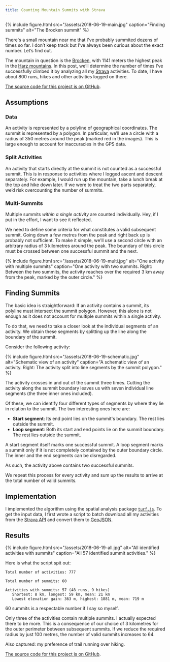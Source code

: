 ```yaml
---
title: Counting Mountain Summits with Strava
---
```


{% include figure.html src="/assets/2018-06-19-main.jpg" caption="Finding summits" alt="The Brocken summit" %}

There's a small mountain near me that I've probably summited dozens of times so far. I don’t keep track but I’ve always been curious about the exact number. Let’s find out. 

The mountain in question is the [Brocken](https://en.wikipedia.org/wiki/Brocken), with 1141 meters the highest peak in the [Harz mountains](https://en.wikipedia.org/wiki/Harz). In this post, we’ll determine the number of times I’ve successfully climbed it by analyzing all my [Strava](https://www.strava.com) activities. To date, I have about 800 runs, hikes and other activities logged on there. 

[The source code for this project is on GitHub](https://github.com/arthurhammer/brocken). 

## Assumptions

### Data

An activity is represented by a polyline of geographical coordinates. The summit is represented by a polygon. In particular, we’ll use a circle with a radius of 350 metres around the peak (marked red in the images). This is large enough to account for inaccuracies in the GPS data. 

### Split Activities

An activity that starts directly at the summit is not counted as a successful summit. This is in response to activities where I logged ascent and descent separately. For example, I would run up the mountain, take a lunch break at the top and hike down later. If we were to treat the two parts separately, we’d risk overcounting the number of summits.

### Multi-Summits

Multiple summits *within a single activity* are counted individually. Hey, if I put in the effort, I want to see it reflected. 

We need to define some criteria for what constitutes a valid subsequent summit. Going down a few metres from the peak and right back up is probably not sufficient. To make it simple, we'll use a second circle with an arbitrary radius of 3 kilometres around the peak. The boundary of this circle must be crossed between one successful summit and the next.

{% include figure.html src="/assets/2018-06-19-multi.jpg" alt="One activity with multiple summits" caption="One activity with two summits. Right: Between the two summits, the activity reaches over the required 3 km away from the peak, marked by the outer circle." %}

## Finding Summits

The basic idea is straightforward: If an activity contains a summit, its polyline must intersect the summit polygon. However, this alone is not enough as it does not account for multiple summits within a single activity. 

To do that, we need to take a closer look at the individual segments of an activity. We obtain these segments by splitting up the line along the boundary of the summit. 

Consider the following activity:

{% include figure.html src="/assets/2018-06-19-schematic.jpg" alt="Schematic view of an activity" caption="A schematic view of an activity. Right: The activity split into line segments by the summit polygon." %}

The activity crosses in and out of the summit three times. Cutting the activity along the summit boundary leaves us with seven individual line segments (the three inner ones included). 

Of these, we can identify four different types of segments by where they lie in relation to the summit. The two interesting ones here are: 

- **Start segment**: Its end point lies on the summit's boundary. The rest lies outside the summit.
- **Loop segment**: Both its start and end points lie on the summit boundary. The rest lies outside the summit.

A start segment itself marks one successful summit. A loop segment marks a summit only if it is not completely contained by the outer boundary circle. The inner and the end segments can be disregarded. 

As such, the activity above contains two successful summits. 

We repeat this process for every activity and sum up the results to arrive at the total number of valid summits.

## Implementation

I implemented the algorithm using the spatial analysis package [`turf.js`](https://github.com/Turfjs/turf). To get the input data, I first wrote a script to batch download all my activities from the [Strava API](https://developers.strava.com/) and convert them to [GeoJSON](https://en.wikipedia.org/wiki/GeoJSON). 

## Results

{% include figure.html src="/assets/2018-06-19-all.jpg" alt="All identified activities with summits" caption="All 57 identified summit activities." %}

Here is what the script spit out:

	Total number of activities: 777
	
	Total number of summits: 60
	
	Activities with summits: 57 (48 runs, 9 hikes)
	   Shortest: 8 km, longest: 59 km, mean: 21 km
	   Lowest elevation gain: 363 m, highest: 1881 m, mean: 719 m

60 summits is a respectable number if I say so myself.

Only three of the activities contain multiple summits. I actually expected there to be more. This is a consequence of our choice of 3 kilometres for the outer perimeter between subsequent summits. If we reduce the required radius by just 100 metres, the number of valid summits increases to 64.

Also captured: my preference of trail running over hiking. 

[The source code for this project is on GitHub](https://github.com/arthurhammer/brocken). 
